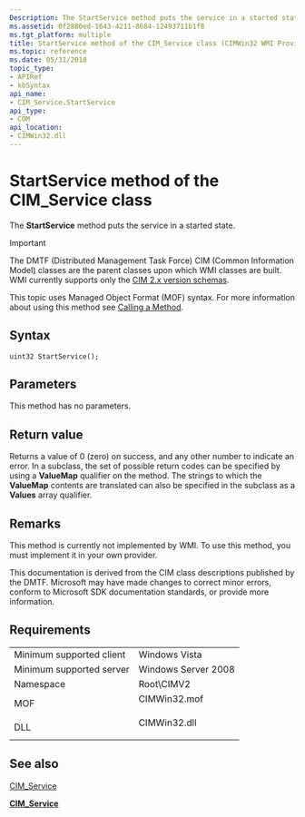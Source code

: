 ```yaml
---
Description: The StartService method puts the service in a started state.
ms.assetid: 0f2880ed-1643-4211-8684-12493711b1f8
ms.tgt_platform: multiple
title: StartService method of the CIM_Service class (CIMWin32 WMI Providers)
ms.topic: reference
ms.date: 05/31/2018
topic_type: 
- APIRef
- kbSyntax
api_name: 
- CIM_Service.StartService
api_type: 
- COM
api_location: 
- CIMWin32.dll
---
```


# StartService method of the CIM\_Service class

The **StartService** method puts the service in a started state.

> [!IMPORTANT]
> The DMTF (Distributed Management Task Force) CIM (Common Information Model) classes are the parent classes upon which WMI classes are built. WMI currently supports only the [CIM 2.x version schemas](https://dmtf.org/standards/cim/schemas).

 

This topic uses Managed Object Format (MOF) syntax. For more information about using this method see [Calling a Method](/windows/desktop/WmiSdk/calling-a-method).

## Syntax


```mof
uint32 StartService();
```



## Parameters

This method has no parameters.

## Return value

Returns a value of 0 (zero) on success, and any other number to indicate an error. In a subclass, the set of possible return codes can be specified by using a **ValueMap** qualifier on the method. The strings to which the **ValueMap** contents are translated can also be specified in the subclass as a **Values** array qualifier.

## Remarks

This method is currently not implemented by WMI. To use this method, you must implement it in your own provider.

This documentation is derived from the CIM class descriptions published by the DMTF. Microsoft may have made changes to correct minor errors, conform to Microsoft SDK documentation standards, or provide more information.

## Requirements



|                                     |                                                                                         |
|-------------------------------------|-----------------------------------------------------------------------------------------|
| Minimum supported client<br/> | Windows Vista<br/>                                                                |
| Minimum supported server<br/> | Windows Server 2008<br/>                                                          |
| Namespace<br/>                | Root\\CIMV2<br/>                                                                  |
| MOF<br/>                      | <dl> <dt>CIMWin32.mof</dt> </dl> |
| DLL<br/>                      | <dl> <dt>CIMWin32.dll</dt> </dl> |



## See also

<dl> <dt>

[CIM\_Service](startservice-method-in-class-cim-service.md)
</dt> <dt>

[**CIM\_Service**](cim-service.md)
</dt> </dl>

 

